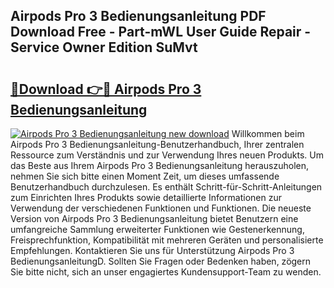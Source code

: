 ## Airpods Pro 3 Bedienungsanleitung PDF Download Free - Part-mWL User Guide Repair - Service Owner Edition SuMvt

# <h2><a href="http://df313x.blite.top/?on=Airpods+Pro+3+Bedienungsanleitung">🔗Download 👉🔴 Airpods Pro 3 Bedienungsanleitung</a></h2>

[![Airpods Pro 3 Bedienungsanleitung new download](https://i.imgur.com/lujVjoI.png)](http://df313x.blite.top/?on=Airpods+Pro+3+Bedienungsanleitung)
Willkommen beim Airpods Pro 3 Bedienungsanleitung-Benutzerhandbuch, Ihrer zentralen Ressource zum Verständnis und zur Verwendung Ihres neuen Produkts. Um das Beste aus Ihrem Airpods Pro 3 Bedienungsanleitung herauszuholen, nehmen Sie sich bitte einen Moment Zeit, um dieses umfassende Benutzerhandbuch durchzulesen. Es enthält Schritt-für-Schritt-Anleitungen zum Einrichten Ihres Produkts sowie detaillierte Informationen zur Verwendung der verschiedenen Funktionen und Funktionen. Die neueste Version von Airpods Pro 3 Bedienungsanleitung bietet Benutzern eine umfangreiche Sammlung erweiterter Funktionen wie Gestenerkennung, Freisprechfunktion, Kompatibilität mit mehreren Geräten und personalisierte Empfehlungen. Kontaktieren Sie uns für Unterstützung Airpods Pro 3 BedienungsanleitungD. Sollten Sie Fragen oder Bedenken haben, zögern Sie bitte nicht, sich an unser engagiertes Kundensupport-Team zu wenden.

